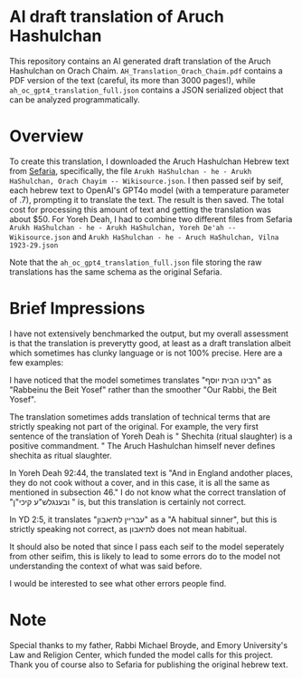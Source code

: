 # AI draft translation of Aruch Hashulchan 

This repository contains an AI generated draft translation of the Aruch Hashulchan on Orach Chaim. 
`AH_Translation_Orach_Chaim.pdf` contains a PDF version of the text (careful, its more than 3000 pages!), while `ah_oc_gpt4_translation_full.json` contains a JSON serialized object that can be analyzed programmatically.

# Overview
To create this translation, I downloaded the Aruch Hashulchan Hebrew text from [Sefaria](https://www.sefaria.org/Arukh_HaShulchan?tab=contents), specifically, the file `Arukh HaShulchan - he - Arukh HaShulchan, Orach Chayim -- Wikisource.json`. I then passed seif by seif, each hebrew text to OpenAI's GPT4o model (with a temperature parameter of .7), prompting it to translate the text. The result is then saved. The total cost for processing this amount of text and getting the translation was about $50.
For Yoreh Deah, I had to combine two different files from Sefaria `Arukh HaShulchan - he - Arukh HaShulchan, Yoreh De'ah -- Wikisource.json` and `Arukh HaShulchan - he - Aruch HaShulchan, Vilna 1923-29.json`

Note that the `ah_oc_gpt4_translation_full.json` file storing the raw translations has the same schema as the original Sefaria. 



# Brief Impressions

I have not extensively benchmarked the output, but my overall assessment is that the translation is preverytty good, at least as a draft translation albeit which sometimes has clunky language or is not 100% precise. Here are a few examples:

 I have noticed that the model sometimes translates "רבינו הבית יוסף" as "Rabbeinu the Beit Yosef" rather than the smoother "Our Rabbi, the Beit Yosef". 

The translation sometimes adds translation of technical terms that are strictly speaking not part of the original. For example, the very first sentence of the translation of Yoreh Deah is " Shechita (ritual slaughter) is a positive commandment. " The Aruch Hashulchan himself never defines shechita as ritual slaughter.

In Yoreh Deah 92:44, the translated text is "And in England andother places, they do not cook without a cover, and in this case, it is all the same as mentioned in subsection 46." I do not know what the correct translation of "ובענגלש"ע קיכי"ן " is, but this translation is certainly not correct. 

In YD 2:5, it translates "עבריין לתיאבון" as a "A habitual sinner", but this is strictly speaking not correct, as לתיאבון does not mean habitual. 

It should also be noted that since I pass each seif to the model seperately from other seifim, this is likely to lead to some errors do to the model not understanding the context of what was said before. 

I would be interested to see what other errors people find. 

# Note
Special thanks to my father, Rabbi Michael Broyde, and Emory University's Law and Religion Center, which funded the model calls for this project. Thank you of course also to Sefaria for publishing the original hebrew text.



